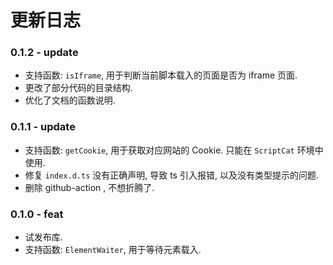 # 更新日志

### 0.1.2 - update

- 支持函数: `isIframe`, 用于判断当前脚本载入的页面是否为 iframe 页面. 
- 更改了部分代码的目录结构. 
- 优化了文档的函数说明. 

### 0.1.1 - update

- 支持函数: `getCookie`, 用于获取对应网站的 Cookie. 只能在 `ScriptCat` 环境中使用. 
- 修复 `index.d.ts` 没有正确声明, 导致 ts 引入报错, 以及没有类型提示的问题.
- 删除 github-action , 不想折腾了. 

### 0.1.0 - feat

- 试发布库.
- 支持函数: `ElementWaiter`, 用于等待元素载入.  
